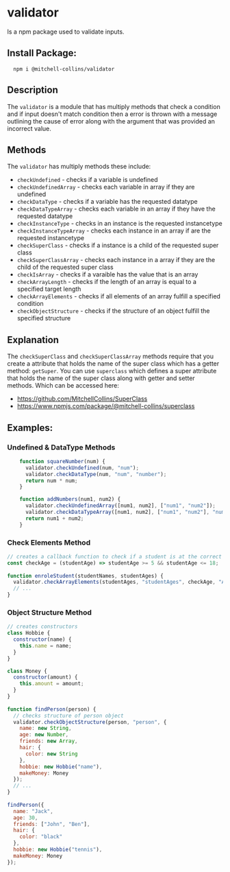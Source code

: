 # validator
Is a npm package used to validate inputs.

## Install Package:
```cli
  npm i @mitchell-collins/validator
```

## Description
The `validator` is a module that has multiply methods that check a condition and if input doesn't match
condition then a error is thrown with a message outlining the cause of error along with the argument that was provided an incorrect value. 

## Methods
The `validator` has multiply methods these include:
- `checkUndefined` - checks if a variable is undefined
- `checkUndefinedArray` - checks each variable in array if they are undefined
- `checkDataType` - checks if a variable has the requested datatype
- `checkDataTypeArray` - checks each variable in an array if they have the requested datatype
- `checkInstanceType` - checks in an instance is the requested instancetype
- `checkInstanceTypeArray` - checks each instance in an array if are the requested instancetype
- `checkSuperClass` - checks if a instance is a child of the requested super class
- `checkSuperClassArray` - checks each instance in a array if they are the child of the requested super class
- `checkIsArray` - checks if a varaible has the value that is an array
- `checkArrayLength` - checks if the length of an array is equal to a specified target length
- `checkArrayElements` - checks if all elements of an array fulfill a specified condition
- `checkObjectStructure` - checks if the structure of an object fulfill the specified structure

## Explanation
The `checkSuperClass` and `checkSuperClassArray` methods require that you create a attribute that holds the name of the super class which has a getter method: `getSuper`.
You can use `superclass` which defines a super attribute that holds the name of the super class along with getter and setter methods. Which can be accessed here:
- https://github.com/MitchellCollins/SuperClass
- https://www.npmjs.com/package/@mitchell-collins/superclass

## Examples:

### Undefined & DataType Methods
```javascript
    function squareNumber(num) {
      validator.checkUndefined(num, "num");
      validator.checkDataType(num, "num", "number");
      return num * num;
    }
```
```javascript
    function addNumbers(num1, num2) {
      validator.checkUndefinedArray([num1, num2], ["num1", "num2"]);
      validator.checkDataTypeArray([num1, num2], ["num1", "num2"], "number");
      return num1 + num2;
    }
```

### Check Elements Method
```javascript
// creates a callback function to check if a student is at the correct age
const checkAge = (studentAge) => studentAge >= 5 && studentAge <= 18;
 
function enroleStudent(studentNames, studentAges) {
  validator.checkArrayElements(studentAges, "studentAges", checkAge, "Age must be between 5 - 18");
  // ...
}
```

### Object Structure Method
```javascript
// creates constructors
class Hobbie {
  constructor(name) {
    this.name = name;
  }
}

class Money {
  constructor(amount) {
    this.amount = amount;
  }
}
 
function findPerson(person) {
  // checks structure of person object
  validator.checkObjectStructure(person, "person", {
    name: new String,
    age: new Number,
    friends: new Array,
    hair: {
      color: new String
    },
    hobbie: new Hobbie("name"),
    makeMoney: Money
  });
  // ...
}
   
findPerson({
  name: "Jack",
  age: 30,
  friends: ["John", "Ben"],
  hair: {
    color: "black"
  },
  hobbie: new Hobbie("tennis"),
  makeMoney: Money
});
```
